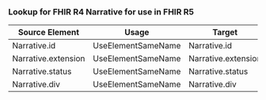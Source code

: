 ### Lookup for FHIR R4 Narrative for use in FHIR R5

| Source Element | Usage | Target |
| -------------- | ----- | ------ |
| Narrative.id | UseElementSameName | Narrative.id |
| Narrative.extension | UseElementSameName | Narrative.extension |
| Narrative.status | UseElementSameName | Narrative.status |
| Narrative.div | UseElementSameName | Narrative.div |
